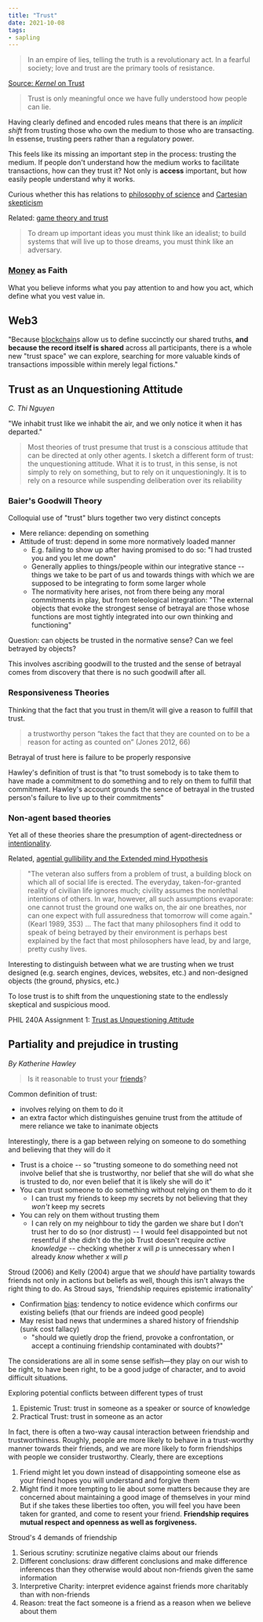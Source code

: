 ```yaml
---
title: "Trust"
date: 2021-10-08
tags:
- sapling
---
```


> In an empire of lies, telling the truth is a revolutionary act. In a fearful society; love and trust are the primary tools of resistance.

[Source: *Kernel* on Trust](https://kernel.community/en/learn/module-0/trust)

> Trust is only meaningful once we have fully understood how people can lie.

Having clearly defined and encoded rules means that there is an *implicit shift* from trusting those who own the medium to those who are transacting. In essense, trusting peers rather than a regulatory power.

This feels like its missing an important step in the process: trusting the medium. If people don't understand how the medium works to facilitate transactions, how can they trust it? Not only is **access** important, but how easily people understand why it works.

Curious whether this has relations to [philosophy of science](thoughts/philosophy%20of%20science.md) and [Cartesian skepticism](thoughts/Descartes'%20Meditations.md)

Related: [game theory and trust](thoughts/game%20theory.md)

> To dream up important ideas you must think like an idealist; to build systems that will live up to those dreams, you must think like an adversary.

### [Money](thoughts/money.md) as Faith
What you believe informs what you pay attention to and how you act, which define what you vest value in.

## Web3
"Because [blockchain](thoughts/blockchain.md)s allow us to define succinctly our shared truths, **and because the record itself is shared** across all participants, there is a whole new "trust space" we can explore, searching for more valuable kinds of transactions impossible within merely legal fictions."

## Trust as an Unquestioning Attitude
*C. Thi Nguyen*

"We inhabit trust like we inhabit the air, and we only notice it when it has departed."

> Most theories of trust presume that trust is a conscious attitude that can be directed at only other agents. I sketch a different form of trust: the unquestioning attitude. What it is to trust, in this sense, is not simply to rely on something, but to rely on it unquestioningly. It is to rely on a resource while suspending deliberation over its reliability

### Baier's Goodwill Theory
Colloquial use of "trust" blurs together two very distinct concepts
- Mere reliance: depending on something
- Attitude of trust: depend in some more normatively loaded manner
	- E.g. failing to show up after having promised to do so: "I had trusted you and you let me down"
	- Generally applies to things/people within our integrative stance -- things we take to be part of us and towards things with which we are supposed to be integrating to form some larger whole
	- The normativity here arises, not from there being any moral commitments in play, but from teleological integration: "The external objects that evoke the strongest sense of betrayal are those whose functions are most tightly integrated into our own thinking and functioning"

Question: can objects be trusted in the normative sense? Can we feel betrayed by objects?

This involves ascribing goodwill to the trusted and the sense of betrayal comes from discovery that there is no such goodwill after all.

### Responsiveness Theories
Thinking that the fact that you trust in them/it will give a reason to fulfill that trust.

> a trustworthy person “takes the fact that they are counted on to be a reason for acting as counted on” (Jones 2012, 66)

Betrayal of trust here is failure to be properly responsive

Hawley's definition of trust is that "to trust somebody is to take them to have made a commitment to do something and to rely on them to fulfill that commitment. Hawley's account grounds the sence of betrayal in the trusted person's failure to live up to their commitments"

### Non-agent based theories
Yet all of these theories share the presumption of agent-directedness or [intentionality](thoughts/intentionality.md).

Related, [agential gullibility and the Extended mind Hypothesis](thoughts/Extended%20Mind%20Hypothesis.md)

> "The veteran also suffers from a problem of trust, a building block on which all of social life is erected. The everyday, taken-for-granted reality of civilian life ignores much; civility assumes the nonlethal intentions of others. In war, however, all such assumptions evaporate: one cannot trust the ground one walks on, the air one breathes, nor can one expect with full assuredness that tomorrow will come again." (Kearl 1989, 353)
> ...
> The fact that many philosophers find it odd to speak of being betrayed by their environment is perhaps best explained by the fact that most philosophers have lead, by and large, pretty cushy lives.

Interesting to distinguish between what we are trusting when we trust designed (e.g. search engines, devices, websites, etc.) and non-designed objects (the ground, physics, etc.)

To lose trust is to shift from the unquestioning state to the endlessly skeptical and suspicious mood.

PHIL 240A Assignment 1: [Trust as Unquestioning Attitude](thoughts/Trust%20as%20Unquestioning%20Attitude.md)

## Partiality and prejudice in trusting
*By Katherine Hawley*

> Is it reasonable to trust your [friends](thoughts/friendship.md)?

Common definition of trust:
- involves relying on them to do it
- an extra factor which distinguishes genuine trust from the attitude of mere reliance we take to inanimate objects

Interestingly, there is a gap between relying on someone to do something and believing that they will do it
- Trust is a choice -- so "trusting someone to do something need not involve belief that she is trustworthy, nor belief that she will do what she is trusted to do, nor even belief that it is likely she will do it"
- You can trust someone to do something without relying on them to do it
	- I can trust my friends to keep my secrets by not believing that they *won't* keep my secrets
- You can rely on them without trusting them
	- I can rely on my neighbour to tidy the garden we share but I don't trust her to do so (nor distrust) -- I would feel disappointed but not resentful if she didn't do the job
Trust doesn't require *active knowledge* -- checking whether $x$ will $p$ is unnecessary when I already *know* whether $x$ will $p$

Stroud (2006) and Kelly (2004) argue that we *should* have partiality towards friends not only in actions but beliefs as well, though this isn't always the right thing to do. As Stroud says, 'friendship requires epistemic irrationality'
- Confirmation [bias](thoughts/bias.md): tendency to notice evidence which confirms our existing beliefs (that our friends are indeed good people)
- May resist bad news that undermines a shared history of friendship (sunk cost fallacy)
	- "should we quietly drop the friend, provoke a confrontation, or accept a continuing friendship contaminated with doubts?"

The considerations are all in some sense selfish—they play on our wish to be right, to have been right, to be a good judge of character, and to avoid difficult situations.

Exploring potential conflicts between different types of trust
1. Epistemic Trust: trust in someone as a speaker or source of knowledge
2. Practical Trust: trust in someone as an actor

In fact, there is often a two-way causal interaction between friendship and trustworthiness. Roughly, people are more likely to behave in a trust-worthy manner towards their friends, and we are more likely to form friendships with people we consider trustworthy. Clearly, there are exceptions
1. Friend might let you down instead of disappointing someone else as your friend hopes you will understand and forgive them
2. Might find it more tempting to lie about some matters because they are concerned about maintaining a good image of themselves in your mind
But if she takes these liberties too often, you will feel you have been taken for granted, and come to resent your friend. **Friendship requires mutual respect and openness as well as forgiveness.**

Stroud's 4 demands of friendship
1. Serious scrutiny: scrutinize negative claims about our friends
2. Different conclusions: draw different conclusions and make difference inferences than they otherwise would about non-friends given the same information
3. Interpretive Charity: interpret evidence against friends more charitably than with non-friends
4. Reason: treat the fact someone is a friend as a reason when we believe about them